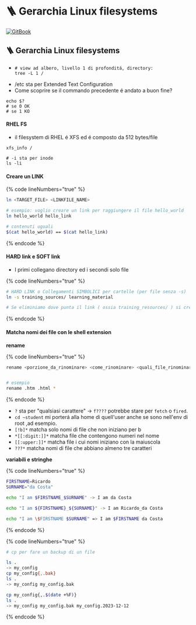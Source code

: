 # 🪜 Gerarchia Linux filesystems

[![GitBook](https://img.shields.io/static/v1?message=Documented%20on%20GitBook\&logo=gitbook\&logoColor=ffffff\&label=%20\&labelColor=5c5c5c\&color=3F89A1)](https://www.gitbook.com/preview?utm_source=gitbook_readme_badge\&utm_medium=organic\&utm_campaign=preview_documentation\&utm_content=link)

## 🪜 Gerarchia Linux filesystems

* ```shell
  # view ad albero, livello 1 di profonditá, directory:
  tree -L 1 /
  ```
* /etc sta per Extended Text Configuration
* Come scoprire se il commando precedente é andato a buon fine?

```shell
echo $?
# se 0 OK
# se 1 KO
```

#### RHEL FS

* il filesystem di RHEL é XFS ed é composto da 512 bytes/file

```shell
xfs_info /

# -i sta per inode
ls -li
```

#### Creare un LINK

{% code lineNumbers="true" %}
```bash
ln <TARGET_FILE> <LINKFILE_NAME>

# esempio: voglio creare un link per raggiungere il file hello_world
ln hello_world hello_link

# contenuti uguali
$(cat hello_world) == $(cat hello_link)
```
{% endcode %}

#### HARD link e SOFT link

* I primi collegano directory ed i secondi solo file

{% code lineNumbers="true" %}
```bash
# HARD LINK o Collegamenti SIMBOLICI per cartelle (per file senza -s)
ln -s training_sources/ learning_material

# Se eliminiamo dove punta il link ( ossia training_resources/ ) si creerá un link interrotto e sará rosso
```
{% endcode %}

#### Matcha nomi dei file con le shell extension

**rename**

{% code lineNumbers="true" %}
```bash
rename <porzione_da_rinominare> <come_rinominare> <quali_file_rinominare>


# esempio
rename .htm .html *
```
{% endcode %}

* `?` sta per "qualsiasi carattere" -> `f????` potrebbe stare per `fetch` o `fired`.
* `cd ~student` mi porterá alla home di quell'user anche se sono nell'env di root ,ad esempio.
* `[!b]*` matcha solo nomi di file che non iniziano per b
* `*[[:digit:]]*` matcha file che contengono numeri nel nome
* `[[:upper:]]*` matcha file i cui nomi iniziano con la maiuscola
* `???*` matcha nomi di file che abbiano almeno tre caratteri

**variabili e stringhe**

{% code lineNumbers="true" %}
```bash
FIRSTNAME=Ricardo
SURNAME="da Costa"

echo "I am $FIRSTNAME_$SURNAME" -> I am da Costa

echo "I am ${FIRSTNAME}_${SURNAME}" -> I am Ricardo_da Costa

echo "I am \$FIRSTNAME $SURNAME" => I am $FIRSTNAME da Costa
```
{% endcode %}

{% code lineNumbers="true" %}
```bash
# cp per fare un backup di un file

ls .
-> my_config
cp my_config{,.bak}
ls .
-> my_config my_config.bak

cp my_config{,.$(date +%F)}
ls .
-> my_config my_config.bak my_config.2023-12-12
```
{% endcode %}
